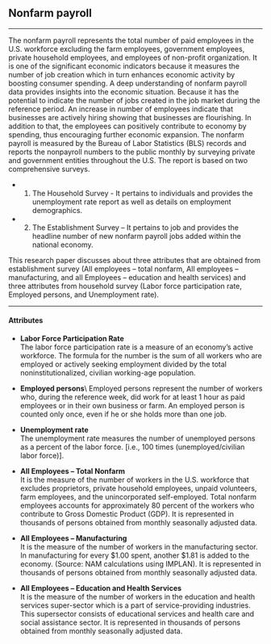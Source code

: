 <!--
 * @Author: your name
 * @Date: 2020-10-07 15:38:46
 * @LastEditTime: 2020-10-07 15:44:27
 * @LastEditors: Please set LastEditors
 * @Description: In User Settings Edit
 * @FilePath: \github_test\README_NP.md
-->
## Nonfarm payroll
- - - 
The nonfarm payroll represents the total number of paid employees in the U.S. workforce excluding the farm employees, government employees, private household employees, and employees of non-profit organization. It is one of the significant economic indicators because it measures the number of job creation which in turn enhances economic activity by boosting consumer spending. A deep understanding of nonfarm payroll data provides insights into the economic situation. Because it has the potential to indicate the number of jobs created in the job market during the reference period. An increase in number of employees indicate that businesses are actively hiring showing that businesses are flourishing. In addition to that, the employees can positively contribute to economy by spending, thus encouraging further economic expansion.
The nonfarm payroll is measured by the Bureau of Labor Statistics (BLS) records and reports the nonpayroll numbers to the public monthly by surveying private and government entities throughout the U.S. The report is based on two comprehensive surveys. 
- 1.	The Household Survey - It pertains to individuals and provides the unemployment rate report as well as details on employment demographics. 
- 2.	The Establishment Survey – It pertains to job and provides the headline number of new nonfarm payroll jobs added within the national economy.

This research paper discusses about three attributes that are obtained from establishment survey (All employees – total nonfarm, All employees – manufacturing, and all Employees – education and health services) and three attributes from household survey (Labor force participation rate, Employed persons, and Unemployment rate). 

***
#### Attributes 
- **Labor Force Participation Rate**\
The labor force participation rate is a measure of an economy’s active workforce. The formula for the number is the sum of all workers who are employed or actively seeking employment divided by the total noninstitutionalized, civilian working-age population.

- **Employed persons**\ 
Employed persons represent the number of workers who, during the reference week, did work for at least 1 hour as paid employees or in their own business or farm. An employed person is counted only once, even if he or she holds more than one job.

- **Unemployment rate**\
The unemployment rate measures the number of unemployed persons as a percent of the labor force. [i.e., 100 times (unemployed/civilian labor force)].
- **All Employees – Total Nonfarm**\
It is the measure of the number of workers in the U.S. workforce that excludes proprietors, private household employees, unpaid volunteers, farm employees, and the unincorporated self-employed. Total nonfarm employees accounts for approximately 80 percent of the workers who contribute to Gross Domestic Product (GDP). It is represented in thousands of persons obtained from monthly seasonally adjusted data.

- **All Employees – Manufacturing**\
It is the measure of the number of workers in the manufacturing sector. In manufacturing for every $1.00 spent, another $1.81 is added to the economy.  (Source: NAM calculations using IMPLAN). It is represented in thousands of persons obtained from monthly seasonally adjusted data.

- **All Employees – Education and Health Services**\
It is the measure of the number of workers in the education and health services super-sector which is a part of service-providing industries. This supersector consists of educational services and health care and social assistance sector. It is represented in thousands of persons obtained from monthly seasonally adjusted data.
